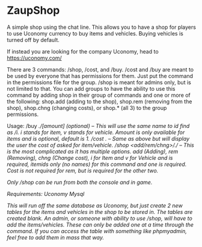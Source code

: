 # ZaupShop
A simple shop using the chat line. This allows you to have a shop for players to use Uconomy currency to buy items and vehicles. Buying vehicles is turned off by default.

If instead you are looking for the company Uconomy, head to https://uconomy.com/

There are 3 commands: /shop, /cost, and /buy.
/cost and /buy are meant to be used by everyone that has permissions for them. Just put the command in the permissions file for the group.
/shop is meant for admins only, but is not limited to that. You can add groups to have the ability to use this command by adding shop in their group of commands and one or more of the following: shop.add (adding to the shop), shop.rem (removing from the shop), shop.chng (changing costs), or shop.* (all 3) to the group permissions.

Usage:
/buy <i or v>.<item name or id>/[amount] (optional) – This will use the same name to id find as /i. i stands for item, v stands for vehicle.  Amount is only available for items and is optional, default is 1.
/cost <i or v>.<item name or id> – Same as above but will display the user the cost of asked for item/vehicle.
/shop <add/rem/chng>/<i or v>.<itemid>/<cost> – This is the most complicated as it has multiple options. add (Adding), rem (Removing), chng (Change cost), i for Item and v for Vehicle and is required, itemids only (no names) for this command and one is required. Cost is not required for rem, but is required for the other two.

Only /shop can be run from both the console and in game.

Requirements:
Uconomy
Mysql

This will run off the same database as Uconomy, but just create 2 new tables for the items and vehicles in the shop to be stored in. The tables are created blank. An admin, or someone with ability to use /shop, will have to add the items/vehicles. These can only be added one at a time through the command. If you can access the table with something like phpmyadmin, feel free to add them in mass that way.
